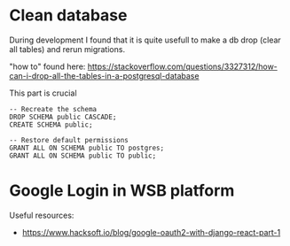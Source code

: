 

# Clean database 

During development I found that it is quite usefull to make a db drop (clear all tables) and rerun migrations. 

"how to" found here: https://stackoverflow.com/questions/3327312/how-can-i-drop-all-the-tables-in-a-postgresql-database

This part is crucial 
```
-- Recreate the schema
DROP SCHEMA public CASCADE;
CREATE SCHEMA public;

-- Restore default permissions
GRANT ALL ON SCHEMA public TO postgres;
GRANT ALL ON SCHEMA public TO public;
```




# Google Login in WSB platform 

Useful resources: 
- https://www.hacksoft.io/blog/google-oauth2-with-django-react-part-1
